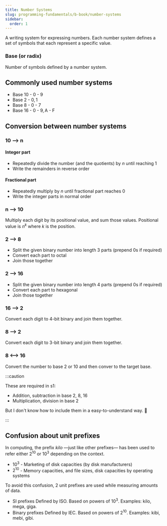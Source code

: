 ```yaml
---
title: Number Systems
slug: programming-fundamentals/b-book/number-systems
sidebar:
  order: 1
---
```


A writing system for expressing numbers. Each number system defines a set of
symbols that each represent a specific value.

### Base (or radix)

Number of symbols defined by a number system.

## Commonly used number systems

- Base 10 - $0\text{ - }9$
- Base 2 - $0,1$
- Base 8 - $0\text{ - }7$
- Base 16 - $0\text{ - }9, \text{A - F}$

## Conversion between number systems

### 10 --> n

#### Integer part

- Repeatedly divide the number (and the quotients) by $n$ until reaching 1
- Write the remainders in reverse order

#### Fractional part

- Repeatedly multiply by $n$ until fractional part reaches 0
- Write the integer parts in normal order

### n --> 10

Multiply each digit by its positional value, and sum those values. Positional
value is $n^k$ where $k$ is the position.

### 2 --> 8

- Split the given binary number into length 3 parts (prepend 0s if required)
- Convert each part to octal
- Join those together

### 2 --> 16

- Split the given binary number into length 4 parts (prepend 0s if required)
- Convert each part to hexagonal
- Join those together

### 16 --> 2

Convert each digit to 4-bit binary and join them together.

### 8 --> 2

Convert each digit to 3-bit binary and join them together.

### 8 <--> 16

Convert the number to base 2 or 10 and then conver to the target base.

:::caution

These are required in s1:

- Addition, subtraction in base 2, 8, 16
- Multiplication, division in base 2

But I don't know how to include them in a easy-to-understand way. 🌝

:::

## Confusion about unit prefixes

In computing, the prefix _kilo_ —just like other prefixes— has been used to
refer either $2^{10}$ or $10^3$ depending on the context.

- $10^3$ - Marketing of disk capacities (by disk manufacturers)
- $2^{10}$ - Memory capacities, and file sizes, disk capacities by operating
  systems

To avoid this confusion, 2 unit prefixes are used while measuring amounts of
data.

- SI prefixes Defined by ISO. Based on powers of $10^3$. Examples: kilo, mega,
  giga.
- Binary prefixes Defined by IEC. Based on powers of $2^{10}$. Examples: kibi,
  mebi, gibi.
